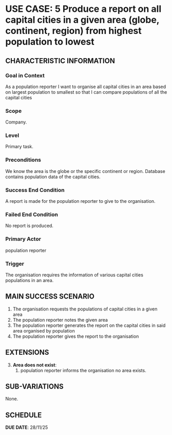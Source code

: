 # USE CASE: 5 Produce a report on all capital cities in a given area (globe, continent, region) from highest population to lowest

## CHARACTERISTIC INFORMATION

### Goal in Context

As a population reporter I want to organise all capital cities in an area based on largest population to smallest so that I can compare populations of all the capital cities

### Scope

Company.

### Level

Primary task.

### Preconditions

We know the area is the globe or the specific continent or region.  Database contains population data of the capital cities.

### Success End Condition

A report is made for the population reporter to give to the organisation.

### Failed End Condition

No report is produced.

### Primary Actor

population reporter

### Trigger

The organisation requires the information of various capital cities populations in an area.

## MAIN SUCCESS SCENARIO

1. The organisation requests the populations of capital cities in a given area
2. The population reporter notes the given area
3. The population reporter generates the report on the capital cities in said area organised by population
4. The population reporter gives the report to the organisation

## EXTENSIONS

3. **Area does not exist**:
    1. population reporter informs the organisation no area exists.

## SUB-VARIATIONS

None.

## SCHEDULE

**DUE DATE**: 28/11/25